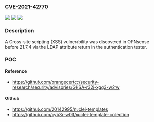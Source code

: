 ### [CVE-2021-42770](https://cve.mitre.org/cgi-bin/cvename.cgi?name=CVE-2021-42770)
![](https://img.shields.io/static/v1?label=Product&message=n%2Fa&color=blue)
![](https://img.shields.io/static/v1?label=Version&message=n%2Fa&color=blue)
![](https://img.shields.io/static/v1?label=Vulnerability&message=n%2Fa&color=brighgreen)

### Description

A Cross-site scripting (XSS) vulnerability was discovered in OPNsense before 21.7.4 via the LDAP attribute return in the authentication tester.

### POC

#### Reference
- https://github.com/orangecertcc/security-research/security/advisories/GHSA-r32j-xgg3-w2rw

#### Github
- https://github.com/20142995/nuclei-templates
- https://github.com/cyb3r-w0lf/nuclei-template-collection

